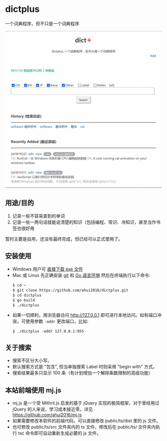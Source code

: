 # dictplus
一个词典程序，但不只是一个词典程序

![screenshot-01](public/screenshot-01.webp)

## 用途/目的

1. 记录一些不容易查到的单词
2. 记录一些一两句话就能说清楚的知识（包括编程、常识、冷知识，甚至当作书签也很好用

暂时主要是自用，还没有最终完成，但已经可以正式使用了。


## 安装使用

- Windows 用户可
[直接下载 exe 文件](https://github.com/ahui2016/dictplus/releases)
- Mac 或 Linux 先正确安装 [git](https://git-scm.com/downloads) 和 [Go 语言环境](https://golang.google.cn/doc/install) 然后在终端执行以下命令:
  ```
  $ cd ~
  $ git clone https://github.com/ahui2016/dictplus.git
  $ cd dictplus
  $ go build
  $ ./dictplus
  ```
- 如果一切顺利，用浏览器访问 http://127.0.0.1 即可进行本地访问。如有端口冲突，可使用参数 `-addr` 更改端口，比如:
  ```
  $ ./dictplus -addr 127.0.0.1:955
  ```


## 关于搜索

- 搜索不区分大小写。
- 默认搜索方式是 "包含", 但当单独搜索 Label 时则采用 "begin with" 方式。
- 搜索结果最多只显示 100 条（有计划增加一个解除条数限制的高级功能）


## 本站前端使用 mj.js

- mj.js 是一个受 Mithril.js 启发的基于 jQuery 实现的极简框架，对于曾经用过 jQuery 的人来说，学习成本接近零。详见 https://github.com/ahui2016/mj.js
- 如果需要修改本软件的前端代码，可以直接修改 public/ts/dist 里的 js 文件。
- 也可修改 public/ts/src 文件夹内的 ts 文件，修改后在 public/ts/ 文件夹内执行 tsc 命令即可自动重新生成必要的 js 文件。
